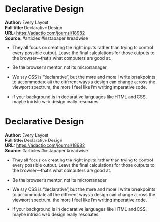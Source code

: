 # Declarative Design

**Author:** Every Layout  
**Full title:** Declarative Design  
**URL:** https://adactio.com/journal/18982  
**Source:** #articles #instapaper #readwise

- They all focus on creating the right inputs rather than trying to control every possible output. Leave the final calculations for those outputs to the browser—that’s what computers are good at. 
   
- Be the browser’s mentor, not its micromanager 
   
- We say CSS is “declarative”, but the more and more I write breakpoints to accommodate all the different ways a design can change across the viewport spectrum, the more I feel like I’m writing imperative code. 
   
- if your background is in declarative languages like HTML and CSS, maybe intrisic web design really resonates 
   
# Declarative Design

**Author:** Every Layout  
**Full title:** Declarative Design  
**URL:** https://adactio.com/journal/18982  
**Source:** #articles #instapaper #readwise

- They all focus on creating the right inputs rather than trying to control every possible output. Leave the final calculations for those outputs to the browser—that’s what computers are good at. 
   
- Be the browser’s mentor, not its micromanager 
   
- We say CSS is “declarative”, but the more and more I write breakpoints to accommodate all the different ways a design can change across the viewport spectrum, the more I feel like I’m writing imperative code. 
   
- if your background is in declarative languages like HTML and CSS, maybe intrisic web design really resonates 
   
